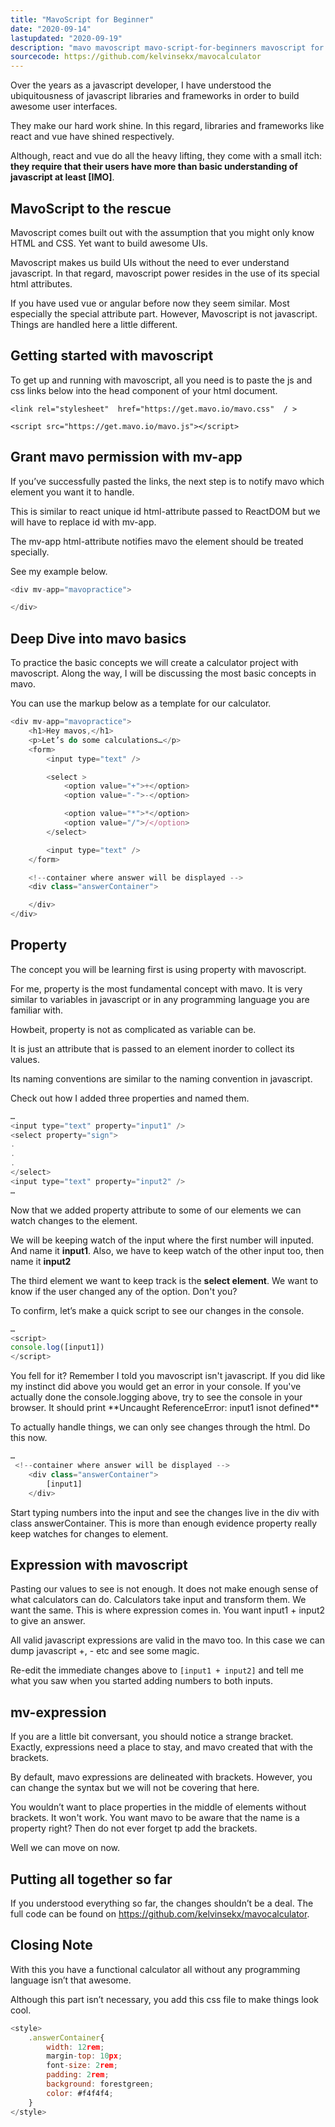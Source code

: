 ```yaml
---
title: "MavoScript for Beginner"
date: "2020-09-14"
lastupdated: "2020-09-19"
description: "mavo mavoscript mavo-script-for-beginners mavoscript for beginners mavo-calculator-projects introduction-to-mavoscript MavoScript for Beginners"
sourcecode: https://github.com/kelvinsekx/mavocalculator
---
```



<div class="introduction">
Over the years as a javascript developer, I have understood the ubiquitousness of javascript libraries and frameworks in order to build awesome user interfaces. 

They make our hard work shine. In this regard, libraries and frameworks like react and vue have shined respectively.

Although, react and vue do all the heavy lifting, they come with a small itch: **they require that their users have more than basic understanding of javascript at least [IMO]**.
</div>

<div class="borderTop"></div>

## **MavoScript to the rescue**
Mavoscript comes built out with the assumption that you might only know HTML and CSS. Yet want to build awesome UIs.

Mavoscript makes us build UIs without the need to ever understand javascript. In that regard, mavoscript power resides in the use of its special html attributes. 

<div class="watchout"> If you have used vue or angular before now they seem similar. Most especially the special attribute part. However, Mavoscript is not javascript. Things are handled here a little different.</div>

<div class="borderTop"></div>

## **Getting started with mavoscript**
To get up and running with mavoscript, all you need is to paste the js and css links below into the head component of your html document.

`<link rel="stylesheet"  href="https://get.mavo.io/mavo.css"  / >`

`<script src="https://get.mavo.io/mavo.js"></script>`

## **Grant mavo permission with mv-app**
If you’ve successfully pasted the links, the next step is to notify mavo which element you want it to handle. 

This is similar to react unique id html-attribute passed to ReactDOM but we will have to replace id with mv-app. 

The mv-app html-attribute notifies mavo the element should be treated specially. 

See my example below.

```javascript
<div mv-app="mavopractice">

</div>
```

## **Deep Dive into mavo basics**
To practice the basic concepts we will create a calculator project with mavoscript. Along the way, I will be discussing the most basic concepts in mavo.

You can use the markup below as a template for our calculator.

```javascript
<div mv-app="mavopractice">
    <h1>Hey mavos,</h1>
    <p>Let’s do some calculations…</p>
    <form>
        <input type="text" />

        <select >
            <option value="+">+</option>
            <option value="-">-</option>

            <option value="*">*</option>
            <option value="/">/</option>
        </select>

        <input type="text" />
    </form>

    <!--container where answer will be displayed -->
    <div class="answerContainer">

    </div>
</div>
```

## **Property**
The concept you will be learning first is using property with mavoscript.

For me, property is the most fundamental concept with mavo. It is very similar to variables in javascript or in any programming language you are familiar with. 

Howbeit, property is not as complicated as variable can be.

It is just an attribute that is passed to an element inorder to collect its values.

Its naming conventions are similar to the naming convention in javascript.

Check out how I added three properties and named them.

```javascript
…
<input type="text" property="input1" />
<select property="sign">
.
.
.
</select>
<input type="text" property="input2" />
…
```
Now that we added property attribute to some of our elements we can watch changes to the element.

We will be keeping watch of the input where the first number will inputed. And name it **input1**. Also, we have to keep watch of the other input too, then name it **input2** 

The third element we want to keep track is the **select element**. We want to know if the user changed any of the option. Don't you?

To confirm, let’s make a quick script to see our changes in the console.

```javascript
…
<script>
console.log([input1])
</script>
```

<div class="watchout">You fell for it? Remember I told you mavoscript isn't javascript. If you did like my instinct did above you would get an error in your console. If you've actually done the console.logging above, try to see the console in your browser. It should print **Uncaught ReferenceError: input1 isnot defined**</div>

To actually handle things, we can only see changes through the html. Do this now.

```javascript
…
 <!--container where answer will be displayed -->
    <div class="answerContainer">
        [input1]
    </div>
```

Start typing numbers into the input and see the changes live in the div with class answerContainer. This is more than enough evidence property really keep watches for changes to element.

## **Expression with mavoscript**
Pasting our values to see is not enough. It does not make enough sense of what calculators can do. Calculators take input and transform them. We want the same.  This is where expression comes in. You want input1 + input2 to give an answer.

All valid javascript expressions are valid in the mavo too. In this case we can dump javascript +, - etc and see some magic.

Re-edit the immediate changes above to `[input1 + input2]` and tell me what you saw when you started adding numbers to both inputs.

## **mv-expression**
If you are a little bit conversant, you should notice a strange bracket. Exactly, expressions need a place to stay, and mavo created that with the brackets. 

By default, mavo expressions are delineated with brackets. However, you can change the syntax but we will not be covering that here. 

You wouldn’t want to place properties in the middle of elements without brackets. It won't work. You want mavo to be aware that the name is a property right? Then do not ever forget tp add the brackets.

Well we can move on now.

## **Putting all together so far**

If you understood everything so far, the changes shouldn’t be a deal. The full code can be found on https://github.com/kelvinsekx/mavocalculator.

## **Closing Note**

With this you have a functional calculator all without any programming language isn’t that awesome.

Although this part isn’t necessary, you add this css file to make things look cool.

```javascript
<style>
    .answerContainer{
        width: 12rem;
        margin-top: 10px;
        font-size: 2rem;
        padding: 2rem;
        background: forestgreen;
        color: #f4f4f4;
    }
</style>
```



